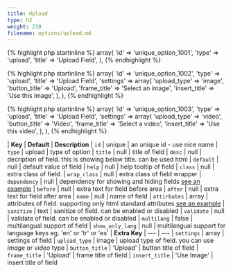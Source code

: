 ```yaml
---
title: Upload
type: h2
weight: 210
filename: options/upload.md
---
```


{% highlight php startinline %}
array(
  'id'    => 'unique_option_1001',
  'type'  => 'upload',
  'title' => 'Upload Field',
),
{% endhighlight %}

{% highlight php startinline %}
array(
  'id'            => 'unique_option_1002',
  'type'          => 'upload',
  'title'         => 'Upload Field',
  'settings'      => array(
   'upload_type'  => 'image',
   'button_title' => 'Upload',
   'frame_title'  => 'Select an image',
   'insert_title' => 'Use this image',
  ),
),
{% endhighlight %}

{% highlight php startinline %}
array(
  'id'            => 'unique_option_1003',
  'type'          => 'upload',
  'title'         => 'Upload Field',
  'settings'      => array(
   'upload_type'  => 'video',
   'button_title' => 'Video',
   'frame_title'  => 'Select a video',
   'insert_title' => 'Use this video',
  ),
),
{% endhighlight %}

| **Key**          | **Default** | **Description**
| `id`             | unique      | an unique id - use nice name
| `type`           | upload      | type of option
| `title`          | null        | title of field
| `desc`           | null        | decription of field. this is showing below title. can be used html
| `default`        | null        | default value of field
| `help`           | null        | help tooltip of field
| `class`          | null        | extra class of field.
| `wrap_class`     | null        | extra class of field wrapper
| `dependency`     | null        | dependency for showing and hiding fields [see an example](#how-to-use-dependency)
| `before`         | null        | extra text for field before area
| `after`          | null        | extra text for field after area
| `name`           | null        | name of field
| `attirbutes`     | array       | attributes of field. supporting only html standard attributes [see an example](#how-to-use-attributes)
| `sanitize`       | text        | sanitize of field. can be enabled or disabled
| `validate`       | null        | validate of field. can be enabled or disabled
| `multilang`      | false       | multilangual support of field
| `show_only_lang` | null        | multilangual support for language keys eg. 'en' or 'tr' or 'es'
| **Extra Key**    | ---         | ---
| `settings`       | array       | settings of field
| `upload_type`    | image       | upload type of field. you can use *image* or *video* type
| `button_title`   | 'Upload'    | button title of field
| `frame_title`    | 'Upload'    | frame title of field
| `insert_title`   | 'Use Image' | insert title of field